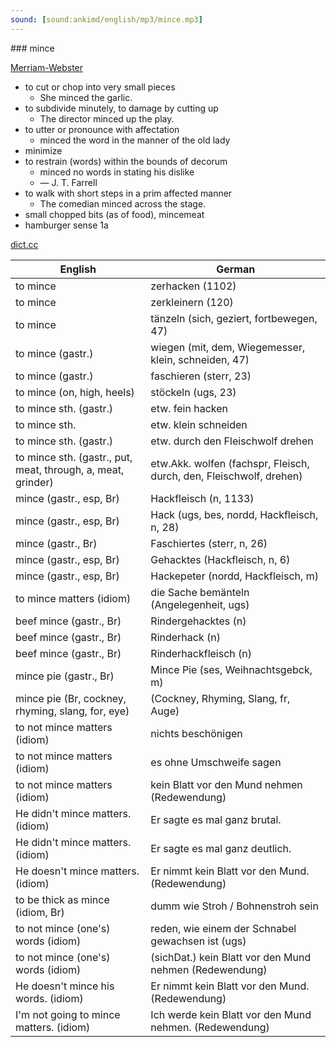 ```yaml
---
sound: [sound:ankimd/english/mp3/mince.mp3]
---
```


\### mince

[Merriam-Webster](https://www.merriam-webster.com/dictionary/mince)

- to cut or chop into very small pieces
    - She minced the garlic.
- to subdivide minutely, to damage by cutting up
    - The director minced up the play.
- to utter or pronounce with affectation
    - minced the word in the manner of the old lady
- minimize
- to restrain (words) within the bounds of decorum
    - minced no words in stating his dislike
    - — J. T. Farrell
- to walk with short steps in a prim affected manner
    - The comedian minced across the stage.
- small chopped bits (as of food), mincemeat
- hamburger sense 1a

[dict.cc](https://www.dict.cc/mince)

| English        | German       |
| -------------- | ------------ |
| to mince | zerhacken (1102) |
| to mince | zerkleinern (120) |
| to mince | tänzeln (sich, geziert, fortbewegen, 47) |
| to mince (gastr.) | wiegen (mit, dem, Wiegemesser, klein, schneiden, 47) |
| to mince (gastr.) | faschieren (sterr, 23) |
| to mince (on, high, heels) | stöckeln (ugs, 23) |
| to mince sth. (gastr.) | etw. fein hacken |
| to mince sth. | etw. klein schneiden |
| to mince sth. (gastr.) | etw. durch den Fleischwolf drehen |
| to mince sth. (gastr., put, meat, through, a, meat, grinder) | etw.Akk. wolfen (fachspr, Fleisch, durch, den, Fleischwolf, drehen) |
| mince (gastr., esp, Br) | Hackfleisch (n, 1133) |
| mince (gastr., esp, Br) | Hack (ugs, bes, nordd, Hackfleisch, n, 28) |
| mince (gastr., Br) | Faschiertes (sterr, n, 26) |
| mince (gastr., esp, Br) | Gehacktes (Hackfleisch, n, 6) |
| mince (gastr., esp, Br) | Hackepeter (nordd, Hackfleisch, m) |
| to mince matters (idiom) | die Sache bemänteln (Angelegenheit, ugs) |
| beef mince (gastr., Br) | Rindergehacktes (n) |
| beef mince (gastr., Br) | Rinderhack (n) |
| beef mince (gastr., Br) | Rinderhackfleisch (n) |
| mince pie (gastr., Br) | Mince Pie (ses, Weihnachtsgebck, m) |
| mince pie (Br, cockney, rhyming, slang, for, eye) |  (Cockney, Rhyming, Slang, fr, Auge) |
| to not mince matters (idiom) | nichts beschönigen |
| to not mince matters (idiom) | es ohne Umschweife sagen |
| to not mince matters (idiom) | kein Blatt vor den Mund nehmen (Redewendung) |
| He didn't mince matters. (idiom) | Er sagte es mal ganz brutal. |
| He didn't mince matters. (idiom) | Er sagte es mal ganz deutlich. |
| He doesn't mince matters. (idiom) | Er nimmt kein Blatt vor den Mund. (Redewendung) |
| to be thick as mince (idiom, Br) | dumm wie Stroh / Bohnenstroh sein |
| to not mince (one's) words (idiom) | reden, wie einem der Schnabel gewachsen ist (ugs) |
| to not mince (one's) words (idiom) | (sichDat.) kein Blatt vor den Mund nehmen (Redewendung) |
| He doesn't mince his words. (idiom) | Er nimmt kein Blatt vor den Mund. (Redewendung) |
| I'm not going to mince matters. (idiom) | Ich werde kein Blatt vor den Mund nehmen. (Redewendung) |

